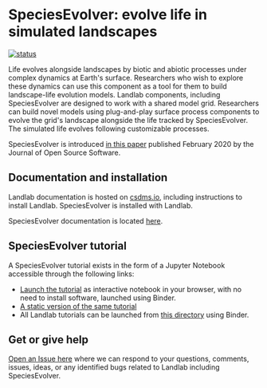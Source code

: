 # SpeciesEvolver: evolve life in simulated landscapes

[![status](https://joss.theoj.org/papers/446f3d17d642682b234ffed2b53198f6/status.svg)](https://joss.theoj.org/papers/446f3d17d642682b234ffed2b53198f6)

Life evolves alongside landscapes by biotic and abiotic processes under complex
dynamics at Earth's surface. Researchers who wish to explore these dynamics can
use this component as a tool for them to build landscape-life evolution models.
Landlab components, including SpeciesEvolver are designed to work with a shared
model grid. Researchers can build novel models using plug-and-play surface
process components to evolve the grid's landscape alongside the life tracked by
SpeciesEvolver. The simulated life evolves following customizable processes.

SpeciesEvolver is introduced [in this paper](https://doi.org/10.21105/joss.02066)
published February 2020 by the Journal of Open Source Software.

## Documentation and installation

Landlab documentation is hosted on [csdms.io](https://landlab.csdms.io/),
including instructions to install Landlab. SpeciesEvolver is installed with
Landlab.

SpeciesEvolver documentation is located [here](https://landlab.csdms.io/generated/api/landlab.components.species_evolution.html).

## SpeciesEvolver tutorial

A SpeciesEvolver tutorial exists in the form of a Jupyter Notebook accessible
through the following links:
- [Launch the tutorial](https://mybinder.org/v2/gh/landlab/landlab/release?filepath=notebooks/tutorials/species_evolution/Introduction_to_SpeciesEvolver.ipynb)
as interactive notebook in your browser, with no need to install software,
launched using Binder.
- [A static version of the same tutorial](https://landlab.csdms.io/tutorials/species_evolution/Introduction_to_SpeciesEvolver.html)
- All Landlab tutorials can be launched from [this directory](https://mybinder.org/v2/gh/landlab/landlab/release?filepath=notebooks/welcome.ipynb) using Binder.

## Get or give help

[Open an Issue here](https://github.com/landlab/landlab/issues) where we can
respond to your questions, comments, issues, ideas, or any identified bugs
related to Landlab including SpeciesEvolver.
